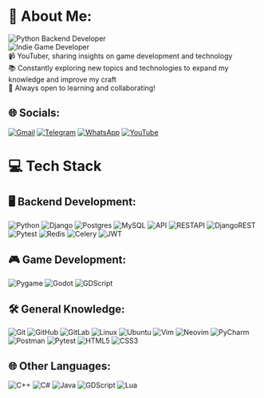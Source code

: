 # 💫 About Me:
![Python Backend Developer](https://img.shields.io/badge/python%20Backend%20Developer-3670A0?style=for-the-badge&logo=python&logoColor=ffdd54)<br>
![Indie Game Developer](https://img.shields.io/badge/Indie%20Game%20Developer-951411?style=for-the-badge&logo=gamedeveloper)<br>
📹 YouTuber, sharing insights on game development and technology<br>
📚 Constantly exploring new topics and technologies to expand my knowledge and improve my craft<br>
🤝 Always open to learning and collaborating!


## 🌐 Socials:
[![Gmail](https://img.shields.io/badge/Gmail-%23D14836.svg?logo=gmail&logoColor=white)](mailto:the.ali8bits@gmail.com) 
[![Telegram](https://img.shields.io/badge/Telegram-%2300A9E0.svg?logo=telegram&logoColor=white)](https://t.me/ali8bits) 
[![WhatsApp](https://img.shields.io/badge/WhatsApp-%2304B522.svg?logo=whatsapp&logoColor=white)](https://wa.me/+989390605460) 
[![YouTube](https://img.shields.io/badge/YouTube-%23FF0000.svg?logo=youtube&logoColor=white)](https://www.youtube.com/@Ali8Bits)


# 💻 Tech Stack

## 🖥️ Backend Development:
![Python](https://img.shields.io/badge/python-3670A0?style=for-the-badge&logo=python&logoColor=ffdd54) 
![Django](https://img.shields.io/badge/django-%23092E20.svg?style=for-the-badge&logo=django&logoColor=white) 
![Postgres](https://img.shields.io/badge/Postgres-%23316192.svg?style=for-the-badge&logo=postgresql&logoColor=white) 
![MySQL](https://img.shields.io/badge/mysql-%23316192.svg?style=for-the-badge&logo=mysql&logoColor=white) 
![API](https://img.shields.io/badge/API-%23000000.svg?style=for-the-badge&logo=swagger&logoColor=white) 
![RESTAPI](https://img.shields.io/badge/REST%20API-%2361DAFB.svg?style=for-the-badge&logo=swagger&logoColor=white) 
![DjangoREST](https://img.shields.io/badge/DjangoREST-%23ff1709.svg?style=for-the-badge&logo=django&logoColor=white) 
![Pytest](https://img.shields.io/badge/Pytest-%23000%20Tests.svg?style=for-the-badge&logo=pytest&logoColor=white) 
![Redis](https://img.shields.io/badge/Redis-%23DC382D.svg?style=for-the-badge&logo=redis&logoColor=white) 
![Celery](https://img.shields.io/badge/celery-%23a9cc54.svg?style=for-the-badge&logo=celery&logoColor=ddf4a4) 
![JWT](https://img.shields.io/badge/JWT-%232C2F3E.svg?style=for-the-badge&logo=json-web-tokens&logoColor=white) 


## 🎮 Game Development:
![Pygame](https://img.shields.io/badge/Pygame-000000?style=for-the-badge&logo=pygame&logoColor=white) 
![Godot](https://img.shields.io/badge/Godot-%23000000.svg?style=for-the-badge&logo=godot&logoColor=white) 
![GDScript](https://img.shields.io/badge/GDScript-%23000000.svg?style=for-the-badge&logo=godot&logoColor=white) 

## 🛠️ General Knowledge:
![Git](https://img.shields.io/badge/git-%23F1502F.svg?style=for-the-badge&logo=git&logoColor=white) 
![GitHub](https://img.shields.io/badge/GitHub-%23121011.svg?style=for-the-badge&logo=github&logoColor=white) 
![GitLab](https://img.shields.io/badge/GitLab-%23181717.svg?style=for-the-badge&logo=gitlab&logoColor=white) 
![Linux](https://img.shields.io/badge/Linux-%23FCC624.svg?style=for-the-badge&logo=linux&logoColor=black) 
![Ubuntu](https://img.shields.io/badge/Ubuntu-%23E95420.svg?style=for-the-badge&logo=ubuntu&logoColor=white) 
![Vim](https://img.shields.io/badge/Vim-%2300A000.svg?style=for-the-badge&logo=vim&logoColor=white)
![Neovim](https://img.shields.io/badge/Neovim-%23000F00.svg?style=for-the-badge&logo=neovim&logoColor=white)
![PyCharm](https://img.shields.io/badge/PyCharm-%233D9EE1.svg?style=for-the-badge&logo=pycharm&logoColor=white) 
![Postman](https://img.shields.io/badge/Postman-%23FF6C37.svg?style=for-the-badge&logo=postman&logoColor=white) 
![Pytest](https://img.shields.io/badge/Pytest-%23000%20Tests.svg?style=for-the-badge&logo=pytest&logoColor=white) 
![HTML5](https://img.shields.io/badge/html5-%23E34F26.svg?style=for-the-badge&logo=html5&logoColor=white) 
![CSS3](https://img.shields.io/badge/css3-%231572B6.svg?style=for-the-badge&logo=css3&logoColor=white)

## 🌐 Other Languages:
![C++](https://img.shields.io/badge/-C++-659ad2?logo)
![C#](https://img.shields.io/badge/-C%23-9b4993?logo)
![Java](https://img.shields.io/badge/-Java-F89A1B?logo) 
![GDScript](https://img.shields.io/badge/-GDScript-468CC0?logo) 
![Lua](https://img.shields.io/badge/-Lua-070B7C?logo) 
